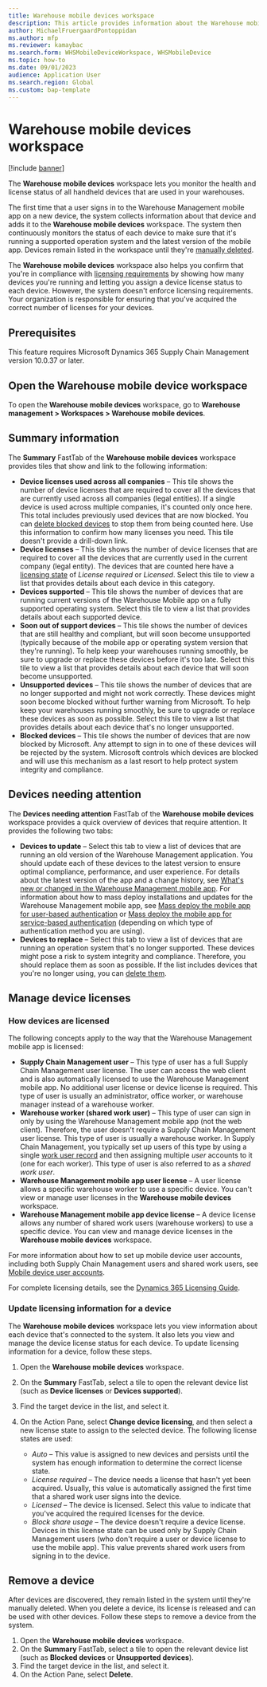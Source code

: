 ```yaml
---
title: Warehouse mobile devices workspace
description: This article provides information about the Warehouse mobile devices workspace, which lets you monitor the health of all handheld devices that are used in your warehouses.
author: MichaelFruergaardPontoppidan
ms.author: mfp 
ms.reviewer: kamaybac
ms.search.form: WHSMobileDeviceWorkspace, WHSMobileDevice
ms.topic: how-to
ms.date: 09/01/2023
audience: Application User
ms.search.region: Global
ms.custom: bap-template
---
```


# Warehouse mobile devices workspace

[!include [banner](../includes/banner.md)]

The **Warehouse mobile devices** workspace lets you monitor the health and license status of all handheld devices that are used in your warehouses.

The first time that a user signs in to the Warehouse Management mobile app on a new device, the system collects information about that device and adds it to the **Warehouse mobile devices** workspace. The system then continuously monitors the status of each device to make sure that it's running a supported operation system and the latest version of the mobile app. Devices remain listed in the workspace until they're [manually deleted](#delete-devices).

The **Warehouse mobile devices** workspace also helps you confirm that you're in compliance with [licensing requirements](#licenses) by showing how many devices you're running and letting you assign a device license status to each device. However, the system doesn't enforce licensing requirements. Your organization is responsible for ensuring that you've acquired the correct number of licenses for your devices.

## Prerequisites

This feature requires Microsoft Dynamics 365 Supply Chain Management version 10.0.37 or later.

## Open the Warehouse mobile device workspace

To open the **Warehouse mobile devices** workspace, go to **Warehouse management \> Workspaces \> Warehouse mobile devices**.

## Summary information

The **Summary** FastTab of the **Warehouse mobile devices** workspace provides tiles that show and link to the following information:

- **Device licenses used across all companies** – This tile shows the number of device licenses that are required to cover all the devices that are currently used across all companies (legal entities). If a single device is used across multiple companies, it's counted only once here. This total includes previously used devices that are now blocked. You can [delete blocked devices](#delete-devices) to stop them from being counted here. Use this information to confirm how many licenses you need. This tile doesn't provide a drill-down link.
- **Device licenses** – This tile shows the number of device licenses that are required to cover all the devices that are currently used in the current company (legal entity). The devices that are counted here have a [licensing state](#license-state) of *License required* or *Licensed*. Select this tile to view a list that provides details about each device in this category.
- **Devices supported** – This tile shows the number of devices that are running current versions of the Warehouse Mobile app on a fully supported operating system. Select this tile to view a list that provides details about each supported device.
- **Soon out of support devices** – This tile shows the number of devices that are still healthy and compliant, but will soon become unsupported (typically because of the mobile app or operating system version that they're running). To help keep your warehouses running smoothly, be sure to upgrade or replace these devices before it's too late. Select this tile to view a list that provides details about each device that will soon become unsupported.
- **Unsupported devices** – This tile shows the number of devices that are no longer supported and might not work correctly. These devices might soon become blocked without further warning from Microsoft. To help keep your warehouses running smoothly, be sure to upgrade or replace these devices as soon as possible. Select this tile to view a list that provides details about each device that's no longer unsupported.
- **Blocked devices** – This tile shows the number of devices that are now blocked by Microsoft. Any attempt to sign in to one of these devices will be rejected by the system. Microsoft controls which devices are blocked and will use this mechanism as a last resort to help protect system integrity and compliance.

## Devices needing attention

The **Devices needing attention** FastTab of the **Warehouse mobile devices** workspace provides a quick overview of devices that require attention. It provides the following two tabs:

- **Devices to update** – Select this tab to view a list of devices that are running an old version of the Warehouse Management application. You should update each of these devices to the latest version to ensure optimal compliance, performance, and user experience. For details about the latest version of the app and a change history, see [What's new or changed in the Warehouse Management mobile app](whats-new-wma.md). For information about how to mass deploy installations and updates for the Warehouse Management mobile app, see [Mass deploy the mobile app for user-based authentication](warehouse-app-intune-user-based.md) or [Mass deploy the mobile app for service-based authentication](warehouse-app-intune-service-based.md) (depending on which type of authentication method you are using).
- **Devices to replace** – Select this tab to view a list of devices that are running an operation system that's no longer supported. These devices might pose a risk to system integrity and compliance. Therefore, you should replace them as soon as possible. If the list includes devices that you're no longer using, you can [delete them](#delete-devices).

## <a name="licenses"></a>Manage device licenses

### How devices are licensed

The following concepts apply to the way that the Warehouse Management mobile app is licensed:

- **Supply Chain Management user** – This type of user has a full Supply Chain Management user license. The user can access the web client and is also automatically licensed to use the Warehouse Management mobile app. No additional user license or device license is required. This type of user is usually an administrator, office worker, or warehouse manager instead of a warehouse worker.
- **Warehouse worker (shared work user)** – This type of user can sign in only by using the Warehouse Management mobile app (not the web client). Therefore, the user doesn't require a Supply Chain Management user license. This type of user is usually a warehouse worker. In Supply Chain Management, you typically set up users of this type by using a single [work user record](mobile-device-work-users.md) and then assigning multiple *user* accounts to it (one for each worker). This type of user is also referred to as a *shared work user*.
- **Warehouse Management mobile app user license** – A user license allows a specific warehouse worker to use a specific device. You can't view or manage user licenses in the **Warehouse mobile devices** workspace.
- **Warehouse Management mobile app device license** – A device license allows any number of shared work users (warehouse workers) to use a specific device. You can view and manage device licenses in the **Warehouse mobile devices** workspace.

For more information about how to set up mobile device user accounts, including both Supply Chain Management users and shared work users, see [Mobile device user accounts](mobile-device-work-users.md).

For complete licensing details, see the [Dynamics 365 Licensing Guide](https://go.microsoft.com/fwlink/?LinkId=866544).

### <a name="license-state"></a>Update licensing information for a device

The **Warehouse mobile devices** workspace lets you view information about each device that's connected to the system. It also lets you view and manage the device license status for each device. To update licensing information for a device, follow these steps.

1. Open the **Warehouse mobile devices** workspace.
1. On the **Summary** FastTab, select a tile to open the relevant device list (such as **Device licenses** or **Devices supported**).
1. Find the target device in the list, and select it.
1. On the Action Pane, select **Change device licensing**, and then select a new license state to assign to the selected device. The following license states are used:

    - *Auto* – This value is assigned to new devices and persists until the system has enough information to determine the correct license state.
    - *License required* – The device needs a license that hasn't yet been acquired. Usually, this value is automatically assigned the first time that a shared work user signs into the device.
    - *Licensed* – The device is licensed. Select this value to indicate that you've acquired the required licenses for the device.
    - *Block share usage* – The device doesn't require a device license. Devices in this license state can be used only by Supply Chain Management users (who don't require a user or device license to use the mobile app). This value prevents shared work users from signing in to the device.

## <a name="delete-devices"></a>Remove a device

After devices are discovered, they remain listed in the system until they're manually deleted. When you delete a device, its license is released and can be used with other devices. Follow these steps to remove a device from the system.

1. Open the **Warehouse mobile devices** workspace.
1. On the **Summary** FastTab, select a tile to open the relevant device list (such as **Blocked devices** or **Unsupported devices**).
1. Find the target device in the list, and select it.
1. On the Action Pane, select **Delete**.

